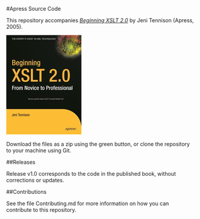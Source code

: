 #Apress Source Code

This repository accompanies [*Beginning XSLT 2.0*](http://www.apress.com/9781590593240) by Jeni Tennison (Apress, 2005).

![Cover image](9781590593240.jpg)

Download the files as a zip using the green button, or clone the repository to your machine using Git.

##Releases

Release v1.0 corresponds to the code in the published book, without corrections or updates.

##Contributions

See the file Contributing.md for more information on how you can contribute to this repository.
